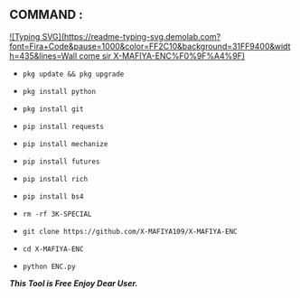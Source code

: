 ## COMMAND :

[![Typing SVG](https://readme-typing-svg.demolab.com?font=Fira+Code&pause=1000&color=FF2C10&background=31FF9400&width=435&lines=Wall come sir X-MAFIYA-ENC%F0%9F%A4%9F)](https://git.io/typing-svg)

* `pkg update && pkg upgrade`

* `pkg install python`

* `pkg install git`

* `pip install requests`

* `pip install mechanize`

* `pip install futures`

* `pip install rich`

* `pip install bs4`

* `rm -rf 3K-SPECIAL`

* `git clone https://github.com/X-MAFIYA109/X-MAFIYA-ENC`

* `cd X-MAFIYA-ENC`

* `python ENC.py`


___This Tool is Free Enjoy Dear User.___</br>
